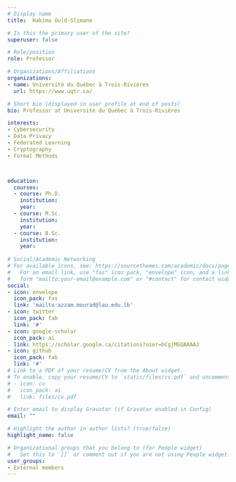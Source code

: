 ```yaml
---
# Display name
title:  Hakima Ould-Slimane

# Is this the primary user of the site?
superuser: false

# Role/position
role: Professor

# Organizations/Affiliations
organizations:
- name: Université du Québec à Trois-Rivières
  url: https://www.uqtr.ca/

# Short bio (displayed in user profile at end of posts)
bio: Professor at Université du Québec à Trois-Rivières

interests:
- Cybersecurity
- Data Privacy
- Federated Learning
- Cryptography
- Formal Methods



education:
  courses:
  - course: Ph.D. 
    institution: 
    year: 
  - course: M.Sc.
    institution: 
    year: 
  - course: B.Sc. 
    institution: 
    year: 
  
# Social/Academic Networking
# For available icons, see: https://sourcethemes.com/academic/docs/page-builder/#icons
#   For an email link, use "fas" icon pack, "envelope" icon, and a link in the
#   form "mailto:your-email@example.com" or "#contact" for contact widget.
social:
- icon: envelope
  icon_pack: fas
  link: 'mailto:azzam.mourad@lau.edu.lb'
- icon: twitter
  icon_pack: fab
  link: '#'
- icon: google-scholar
  icon_pack: ai
  link: https://scholar.google.ca/citations?user=bCgjMGQAAAAJ
- icon: github
  icon_pack: fab
  link: '#'
# Link to a PDF of your resume/CV from the About widget.
# To enable, copy your resume/CV to `static/files/cv.pdf` and uncomment the lines below.
# - icon: cv
#   icon_pack: ai
#   link: files/cv.pdf

# Enter email to display Gravatar (if Gravatar enabled in Config)
email: ""

# Highlight the author in author lists? (true/false)
highlight_name: false

# Organizational groups that you belong to (for People widget)
#   Set this to `[]` or comment out if you are not using People widget.
user_groups:
- External members
---
```



